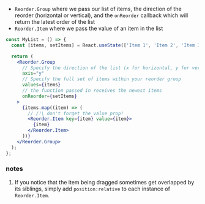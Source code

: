 - `Reorder.Group` where we pass our list of items, the direction of the reorder (horizontal or vertical), and the `onReorder` callback which will return the latest order of the list
- `Reorder.Item` where we pass the value of an item in the list

```jsx
const MyList = () => {
  const [items, setItems] = React.useState(['Item 1', 'Item 2', 'Item 3']);

  return (
    <Reorder.Group
      // Specify the direction of the list (x for horizontal, y for vertical)
      axis="y"
      // Specify the full set of items within your reorder group
      values={items}
      // the function passed in receives the newest items
      onReorder={setItems}
    >
      {items.map((item) => (
        // /!\ don't forget the value prop!
        <Reorder.Item key={item} value={item}>
          {item}
        </Reorder.Item>
      ))}
    </Reorder.Group>
  );
};
```

### notes
1. If you notice that the item being dragged sometimes get overlapped by its siblings, simply add `position:relative` to each instance of `Reorder.Item`.